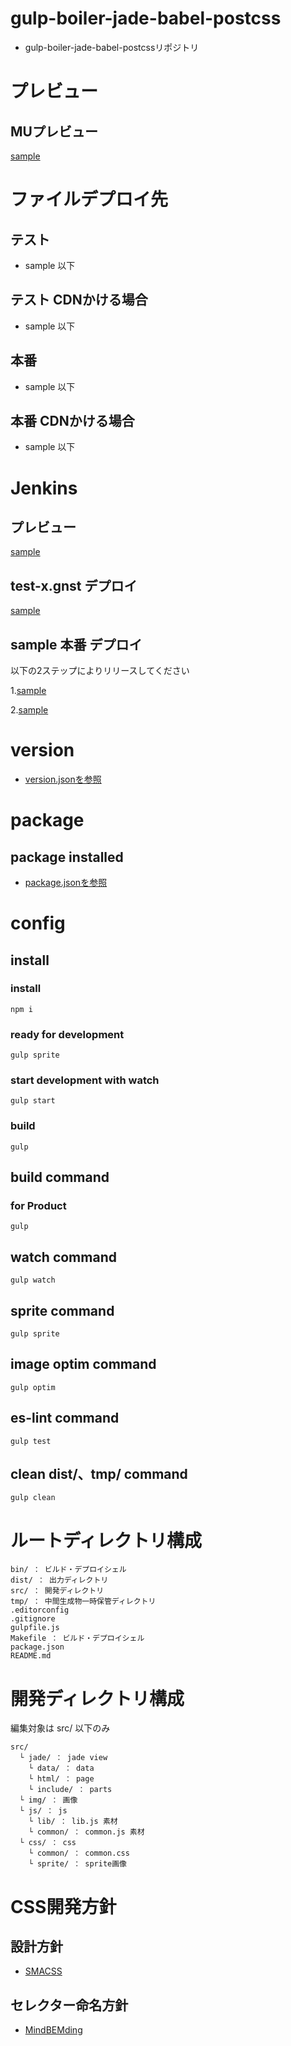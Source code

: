 # gulp-boiler-jade-babel-postcss

- gulp-boiler-jade-babel-postcssリポジトリ


# プレビュー

## MUプレビュー

[sample](sample) 


# ファイルデプロイ先

## テスト

- sample 以下

## テスト CDNかける場合

- sample 以下

## 本番

- sample 以下

## 本番 CDNかける場合

- sample 以下


# Jenkins

## プレビュー

[sample](sample) 

## test-x.gnst デプロイ

[sample](sample) 

## sample 本番 デプロイ

以下の2ステップによりリリースしてください

1.[sample](sample) 

2.[sample](sample) 


# version

- [version.jsonを参照](https://github.com/gurunavi-creators/gnavi-gulp-boiler-jade-babel-postcss/blob/master/version.json) 


# package

## package installed

- [package.jsonを参照](https://github.com/gurunavi-creators/gnavi-gulp-boiler-jade-babel-postcss/blob/master/package.json) 


# config

## install

### install

    npm i

### ready for development

    gulp sprite

### start development with watch

    gulp start

### build

    gulp

## build command

### for Product

    gulp

## watch command

    gulp watch

## sprite command

    gulp sprite

## image optim command

    gulp optim

## es-lint command

    gulp test

## clean dist/、tmp/ command

    gulp clean


# ルートディレクトリ構成

    bin/ ： ビルド・デプロイシェル
    dist/ ： 出力ディレクトリ
    src/ ： 開発ディレクトリ
    tmp/ ： 中間生成物一時保管ディレクトリ
    .editorconfig
    .gitignore
    gulpfile.js
    Makefile ： ビルド・デプロイシェル
    package.json
    README.md


# 開発ディレクトリ構成

編集対象は src/ 以下のみ

    src/
      └ jade/ ： jade view
        └ data/ ： data
        └ html/ ： page
        └ include/ ： parts
      └ img/ ： 画像
      └ js/ ： js
        └ lib/ ： lib.js 素材
        └ common/ ： common.js 素材
      └ css/ ： css
        └ common/ ： common.css
        └ sprite/ ： sprite画像


# CSS開発方針

## 設計方針

- [SMACSS](https://smacss.com/) 

## セレクター命名方針

- [MindBEMding](https://csswizardry.com/2013/01/mindbemding-getting-your-head-round-bem-syntax/) 


